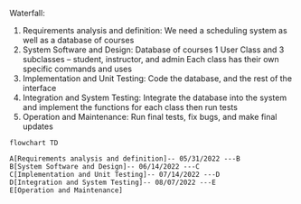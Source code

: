 Waterfall:
 1.	Requirements analysis and definition:
     We need a scheduling system as well as a database of courses
 2.	System Software and Design:
     Database of courses
     1 User Class and 3 subclasses – student, instructor, and admin	
     Each class has their own specific commands and uses
 3.	Implementation and Unit Testing:
		   Code the database, and the rest of the interface
 4.	Integration and System Testing:
		   Integrate the database into the system and implement the functions for each class then run tests
 5.	Operation and Maintenance:
	  	 Run final tests, fix bugs, and make final updates
```mermaid
flowchart TD

A[Requirements analysis and definition]-- 05/31/2022 ---B
B[System Software and Design]-- 06/14/2022 ---C
C[Implementation and Unit Testing]-- 07/14/2022 ---D
D[Integration and System Testing]-- 08/07/2022 ---E
E[Operation and Maintenance]
```
